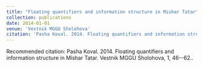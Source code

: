 ```yaml
---
title: "Floating quantifiers and information structure in Mishar Tatar"
collection: publications
date: 2014-01-01
venue: 'Vestnik MGGU Sholohova'
citation: 'Pasha Koval. 2014. Floating quantifiers and information structure in Mishar Tatar. Vestnik MGGU Sholohova, 1, 46--62..'
---
```


Recommended citation: Pasha Koval. 2014. Floating quantifiers and information structure in Mishar Tatar. Vestnik MGGU Sholohova, 1, 46--62..